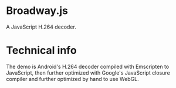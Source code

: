 Broadway.js
===========
A JavaScript H.264 decoder.


Technical info
==============

The demo is Android's H.264 decoder compiled with Emscripten to JavaScript, then further optimized with
Google's JavaScript closure compiler and further optimized by hand to use WebGL.
